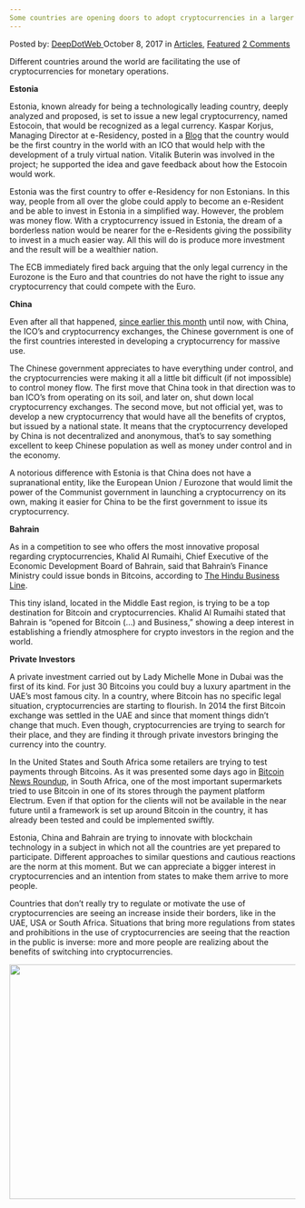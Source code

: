 ```yaml
---
Some countries are opening doors to adopt cryptocurrencies in a larger scale
---
```

<article class="post-listing post-22970 post type-post status-publish format-standard has-post-thumbnail hentry category-articles category-deepdot-news tag-adopt tag-countries tag-cryptocurrencies tag-doors tag-larger tag-opening tag-scale">
<div class="post-inner">
<p class="post-meta">
<span>Posted by: <a href="https://www.deepdotweb.com/author/admin/" title="">DeepDotWeb </a></span>
<span>October 8, 2017</span>
<span>in <a href="https://www.deepdotweb.com/category/articles/" rel="category tag">Articles</a>, <a href="https://www.deepdotweb.com/category/deepdot-news/" rel="category tag">Featured</a></span>
<span><a href="https://www.deepdotweb.com/2017/10/08/countries-opening-doors-adopt-cryptocurrencies-larger-scale/#comments">2 Comments</a></span>
</p>
<div class="clear"></div>
<div class="entry">
<p>Different countries around the world are facilitating the use of cryptocurrencies for monetary operations.</p>
<p><strong>Estonia</strong></p>
<p>Estonia, known already for being a technologically leading country, deeply analyzed and proposed, is set to issue a new legal cryptocurrency, named Estocoin, that would be recognized as a legal currency. Kaspar Korjus, Managing Director at e-Residency, posted in a <a href="https://medium.com/e-residency-blog/estonia-could-offer-estcoins-to-e-residents-a3a5a5d3c894">Blog</a> that the country would be the first country in the world with an ICO that would help with the development of a truly virtual nation. Vitalik Buterin was involved in the project; he supported the idea and gave feedback about how the Estocoin would work.</p>
<p>Estonia was the first country to offer e-Residency for non Estonians. In this way, people from all over the globe could apply to become an e-Resident and be able to invest in Estonia in a simplified way. However, the problem was money flow. With a cryptocurrency issued in Estonia, the dream of a borderless nation would be nearer for the e-Residents giving the possibility to invest in a much easier way. All this will do is produce more investment and the result will be a wealthier nation.</p>
<p>The ECB immediately fired back arguing that the only legal currency in the Eurozone is the Euro and that countries do not have the right to issue any cryptocurrency that could compete with the Euro.</p>
<p><strong>China</strong></p>
<p>Even after all that happened, <a href="https://www.deepdotweb.com/2017/09/03/bitcoin-news-roundup-september-3-2017/">since earlier this month</a> until now, with China, the ICO’s and cryptocurrency exchanges, the Chinese government is one of the first countries interested in developing a cryptocurrency for massive use.</p>
<p>The Chinese government appreciates to have everything under control, and the cryptocurrencies were making it all a little bit difficult (if not impossible) to control money flow. The first move that China took in that direction was to ban ICO’s from operating on its soil, and later on, shut down local cryptocurrency exchanges. The second move, but not official yet, was to develop a new cryptocurrency that would have all the benefits of cryptos, but issued by a national state. It means that the cryptocurrency developed by China is not decentralized and anonymous, that’s to say something excellent to keep Chinese population as well as money under control and in the economy.</p>
<p>A notorious difference with Estonia is that China does not have a supranational entity, like the European Union / Eurozone that would limit the power of the Communist government in launching a cryptocurrency on its own, making it easier for China to be the first government to issue its cryptocurrency.</p>
<p><strong>Bahrain</strong></p>
<p>As in a competition to see who offers the most innovative proposal regarding cryptocurrencies, Khalid Al Rumaihi, Chief Executive of the Economic Development Board of Bahrain, said that Bahrain’s Finance Ministry could issue bonds in Bitcoins, according to <a href="http://www.thehindubusinessline.com/news/world/bahrain-open-to-bitcoins-says-edb-chief-executive-khalid/article9875468.ece">The Hindu Business Line</a>.</p>
<p>This tiny island, located in the Middle East region, is trying to be a top destination for Bitcoin and cryptocurrencies. Khalid Al Rumaihi stated that Bahrain is “opened for Bitcoin (…) and Business,” showing a deep interest in establishing a friendly atmosphere for crypto investors in the region and the world.</p>
<p><strong>Private Investors</strong></p>
<p>A private investment carried out by Lady Michelle Mone in Dubai was the first of its kind. For just 30 Bitcoins you could buy a luxury apartment in the UAE’s most famous city. In a country, where Bitcoin has no specific legal situation, cryptocurrencies are starting to flourish. In 2014 the first Bitcoin exchange was settled in the UAE and since that moment things didn’t change that much. Even though, cryptocurrencies are trying to search for their place, and they are finding it through private investors bringing the currency into the country.</p>
<p>In the United States and South Africa some retailers are trying to test payments through Bitcoins. As it was presented some days ago in <a href="https://www.deepdotweb.com/2017/09/24/bitcoin-news-roundup-24-9-17/">Bitcoin News Roundup</a>, in South Africa, one of the most important supermarkets tried to use Bitcoin in one of its stores through the payment platform Electrum. Even if that option for the clients will not be available in the near future until a framework is set up around Bitcoin in the country, it has already been tested and could be implemented swiftly.</p>
<p>Estonia, China and Bahrain are trying to innovate with blockchain technology in a subject in which not all the countries are yet prepared to participate. Different approaches to similar questions and cautious reactions are the norm at this moment. But we can appreciate a bigger interest in cryptocurrencies and an intention from states to make them arrive to more people.</p>
<p>Countries that don’t really try to regulate or motivate the use of cryptocurrencies are seeing an increase inside their borders, like in the UAE, USA or South Africa. Situations that bring more regulations from states and prohibitions in the use of cryptocurrencies are seeing that the reaction in the public is inverse: more and more people are realizing about the benefits of switching into cryptocurrencies.</p>
<p><img class="wp-image-22972 aligncenter" src="https://www.deepdotweb.com/wp-content/uploads/2017/10/word-image-16.jpeg" width="588" height="413" srcset="https://www.deepdotweb.com/wp-content/uploads/2017/10/word-image-16.jpeg 949w, https://www.deepdotweb.com/wp-content/uploads/2017/10/word-image-16-300x211.jpeg 300w" sizes="(max-width: 588px) 100vw, 588px" /></p>
</div>
<span style="display:none"><a href="https://www.deepdotweb.com/tag/adopt/" rel="tag">adopt</a> <a href="https://www.deepdotweb.com/tag/countries/" rel="tag">countries</a> <a href="https://www.deepdotweb.com/tag/cryptocurrencies/" rel="tag">cryptocurrencies</a> <a href="https://www.deepdotweb.com/tag/doors/" rel="tag">doors</a> <a href="https://www.deepdotweb.com/tag/larger/" rel="tag">larger</a> <a href="https://www.deepdotweb.com/tag/opening/" rel="tag">opening</a> <a href="https://www.deepdotweb.com/tag/scale/" rel="tag">scale</a></span> <span style="display:none" class="updated">2017-10-08</span>
<div style="display:none" class="vcard author" itemprop="author" itemscope itemtype="http://schema.org/Person"><strong class="fn" itemprop="name">